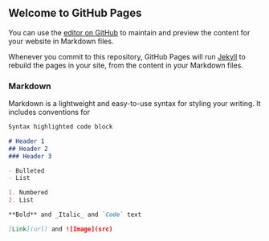 ## Welcome to GitHub Pages

You can use the [editor on GitHub](https://github.com/SEMTOKEN/semtoken.github.io/edit/master/index.md) to maintain and preview the content for your website in Markdown files.

Whenever you commit to this repository, GitHub Pages will run [Jekyll](https://semtoken.com/) to rebuild the pages in your site, from the content in your Markdown files.

### Markdown

Markdown is a lightweight and easy-to-use syntax for styling your writing. It includes conventions for

```markdown
Syntax highlighted code block

# Header 1
## Header 2
### Header 3

- Bulleted
- List

1. Numbered
2. List

**Bold** and _Italic_ and `Code` text

[Link](url) and ![Image](src)
```
